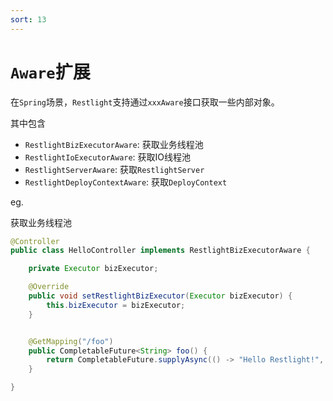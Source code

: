```yaml
---
sort: 13
---
```


# `Aware`扩展

在`Spring`场景，`Restlight`支持通过`xxxAware`接口获取一些内部对象。

其中包含

- `RestlightBizExecutorAware`: 获取业务线程池
- `RestlightIoExecutorAware`: 获取IO线程池
- `RestlightServerAware`: 获取`RestlightServer`
- `RestlightDeployContextAware`: 获取`DeployContext`

eg.

获取业务线程池

```java
@Controller
public class HelloController implements RestlightBizExecutorAware {

    private Executor bizExecutor;

    @Override
    public void setRestlightBizExecutor(Executor bizExecutor) {
        this.bizExecutor = bizExecutor;
    }


    @GetMapping("/foo")
    public CompletableFuture<String> foo() {
        return CompletableFuture.supplyAsync(() -> "Hello Restlight!", bizExecutor);
    }

}
```

